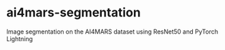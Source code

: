 # ai4mars-segmentation
Image segmentation on the AI4MARS dataset using ResNet50 and PyTorch Lightning
